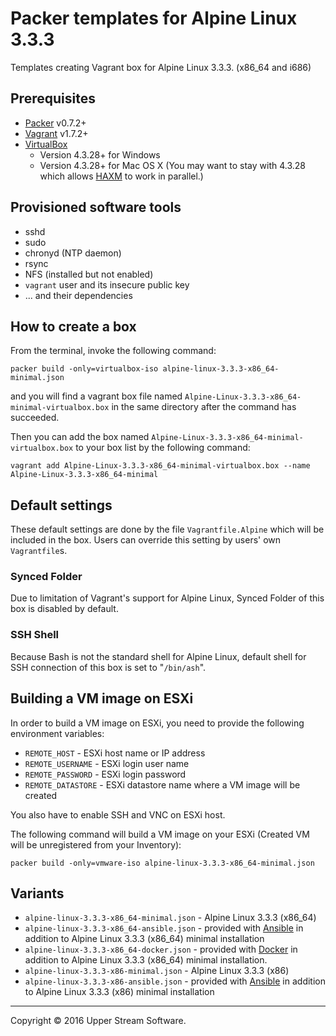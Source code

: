 # Packer templates for Alpine Linux 3.3.3

Templates creating Vagrant box for Alpine Linux 3.3.3. (x86_64 and i686)

## Prerequisites

* [Packer] v0.7.2+
* [Vagrant] v1.7.2+
* [VirtualBox]
	* Version 4.3.28+ for Windows
	* Version 4.3.28+ for Mac OS X (You may want to stay with 4.3.28 which allows [HAXM] to work in parallel.)

[Packer]: https://www.packer.io/ "Packer by HashiCorp"
[Vagrant]: https://www.vagrantup.com/ "Vagrant"
[VirtualBox]: https://www.virtualbox.org/ "Oracle VM VirtualBox"
[HAXM]: https://software.intel.com/en-us/android/articles/intel-hardware-accelerated-execution-manager
        "Intel&reg; Hardware Accelerated Execution Manager"

## Provisioned software tools

* sshd
* sudo
* chronyd (NTP daemon)
* rsync
* NFS (installed but not enabled)
* `vagrant` user and its insecure public key
* ... and their dependencies

## How to create a box

From the terminal, invoke the following command:

	packer build -only=virtualbox-iso alpine-linux-3.3.3-x86_64-minimal.json

and you will find a vagrant box file named `Alpine-Linux-3.3.3-x86_64-minimal-virtualbox.box`
in the same directory after the command has succeeded.

Then you can add the box named `Alpine-Linux-3.3.3-x86_64-minimal-virtualbox.box` to your box list
by the following command:

	vagrant add Alpine-Linux-3.3.3-x86_64-minimal-virtualbox.box --name Alpine-Linux-3.3.3-x86_64-minimal

## Default settings

These default settings are done by the file `Vagrantfile.Alpine` which will be included in the box.
Users can override this setting by users' own `Vagrantfile`s.

### Synced Folder

Due to limitation of Vagrant's support for Alpine Linux, Synced Folder of this box is disabled by default.

### SSH Shell

Because Bash is not the standard shell for Alpine Linux, default shell for SSH connection of this box
is set to "`/bin/ash`".

## Building a VM image on ESXi

In order to build a VM image on ESXi, you need to provide the following environment variables:

* `REMOTE_HOST` - ESXi host name or IP address
* `REMOTE_USERNAME` - ESXi login user name
* `REMOTE_PASSWORD` - ESXi login password
* `REMOTE_DATASTORE` - ESXi datastore name where a VM image will be created

You also have to enable SSH and VNC on ESXi host.

The following command will build a VM image on your ESXi (Created VM will be unregistered from your Inventory):

    packer build -only=vmware-iso alpine-linux-3.3.3-x86_64-minimal.json

## Variants

* `alpine-linux-3.3.3-x86_64-minimal.json` - Alpine Linux 3.3.3 (x86_64)
* `alpine-linux-3.3.3-x86_64-ansible.json` - provided with [Ansible] in addition to Alpine Linux 3.3.3 (x86_64) minimal installation
* `alpine-linux-3.3.3-x86_64-docker.json` - provided with [Docker] in addition to Alpine Linux 3.3.3 (x86_64) minimal installation.
* `alpine-linux-3.3.3-x86-minimal.json` - Alpine Linux 3.3.3 (x86)
* `alpine-linux-3.3.3-x86-ansible.json` - provided with [Ansible] in addition to Alpine Linux 3.3.3 (x86) minimal installation

[Ansible]: https://www.ansible.com/ "Ansible is Simple IT Automation"
[Docker]: https://www.docker.com/ "Docker - Build, Ship and Run Any App, Anywhere"

- - -

Copyright &copy; 2016 Upper Stream Software.
